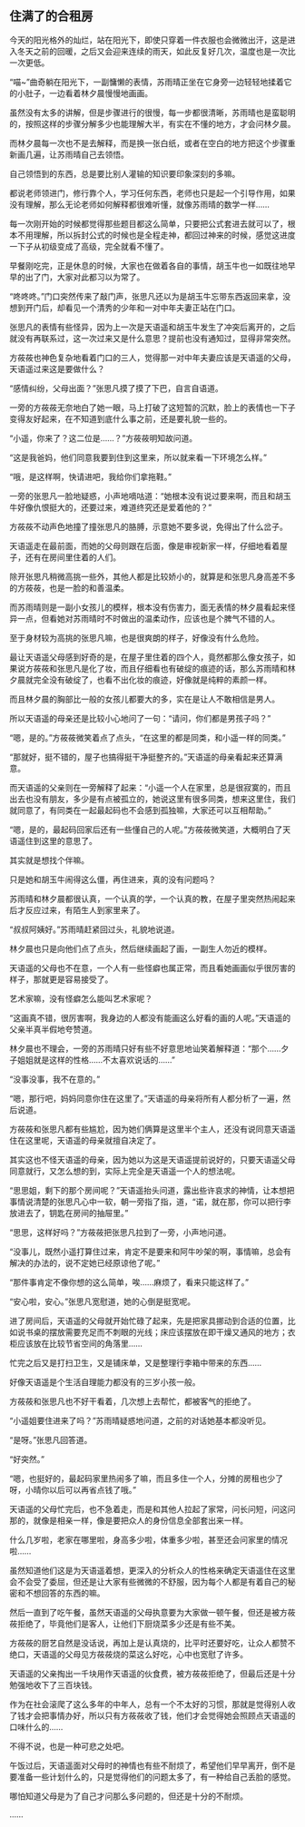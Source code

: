 ## 住满了的合租房

今天的阳光格外的灿烂，站在阳光下，即使只穿着一件衣服也会微微出汗，这是进入冬天之前的回暖，之后又会迎来连续的雨天，如此反复好几次，温度也是一次比一次更低。

“喵~”曲奇躺在阳光下，一副慵懒的表情，苏雨晴正坐在它身旁一边轻轻地揉着它的小肚子，一边看着林夕晨慢慢地画画。

虽然没有太多的讲解，但是步骤进行的很慢，每一步都很清晰，苏雨晴也是蛮聪明的，按照这样的步骤分解多少也能理解大半，有实在不懂的地方，才会问林夕晨。

而林夕晨每一次也不是去解释，而是换一张白纸，或者在空白的地方把这个步骤重新画几遍，让苏雨晴自己去领悟。

自己领悟到的东西，总是要比别人灌输的知识要印象深刻的多嘛。

都说老师领进门，修行靠个人，学习任何东西，老师也只是起一个引导作用，如果没有理解，那么无论老师如何解释都很难听懂，就像苏雨晴的数学一样……

每一次刚开始的时候都觉得那些题目都这么简单，只要把公式套进去就可以了，根本不用理解，所以拆封公式的时候也是全程走神，都回过神来的时候，感觉这进度一下子从初级变成了高级，完全就看不懂了。

早餐刚吃完，正是休息的时候，大家也在做着各自的事情，胡玉牛也一如既往地早早的出了门，大家对此都习以为常了。

“咚咚咚。”门口突然传来了敲门声，张思凡还以为是胡玉牛忘带东西返回来拿，没想到开门后，却看见一个清秀的少年和一对中年夫妻正站在门口。

张思凡的表情有些怪异，因为上一次是天语遥和胡玉牛发生了冲突后离开的，之后就没有再联系过，这一次过来又是什么意思？提前也没有通知过，显得非常突然。

方莜莜也神色复杂地看着门口的三人，觉得那一对中年夫妻应该是天语遥的父母，天语遥过来这是要做什么？

“感情纠纷，父母出面？”张思凡摸了摸了下巴，自言自语道。

一旁的方莜莜无奈地白了她一眼，马上打破了这短暂的沉默，脸上的表情也一下子变得友好起来，在不知道到底什么事之前，还是要礼貌一些的。

“小遥，你来了？这二位是……？”方莜莜明知故问道。

“这是我爸妈，他们同意我要到住到这里来，所以就来看一下环境怎么样。”

“哦，是这样啊，快请进吧，我给你们拿拖鞋。”

一旁的张思凡一脸地疑惑，小声地嘀咕道：“她根本没有说过要来啊，而且和胡玉牛好像仇恨挺大的，还要过来，难道终究还是爱着他的？”

方莜莜不动声色地撞了撞张思凡的胳膊，示意她不要多说，免得出了什么岔子。

天语遥走在最前面，而她的父母则跟在后面，像是审视新家一样，仔细地看着屋子，还有在房间里住着的人们。

除开张思凡稍微高挑一些外，其他人都是比较娇小的，就算是和张思凡身高差不多的方莜莜，也是一脸的和善温柔。

而苏雨晴则是一副小女孩儿的模样，根本没有伤害力，面无表情的林夕晨看起来怪异一点，但看她对苏雨晴时不时做出的温柔动作，应该也是个脾气不错的人。

至于身材较为高挑的张思凡嘛，也是很爽朗的样子，好像没有什么危险。

最让天语遥父母感到好奇的是，在屋子里住着的四个人，竟然都那么像女孩子，如果说方莜莜和张思凡是化了妆，而且仔细看也有破绽的痕迹的话，那么苏雨晴和林夕晨就完全没有破绽了，也看不出化妆的痕迹，好像就是纯粹的素颜一样。

而且林夕晨的胸部比一般的女孩儿都要大的多，实在是让人不敢相信是男人。

所以天语遥的母亲还是比较小心地问了一句：“请问，你们都是男孩子吗？”

“嗯，是的。”方莜莜微笑着点了点头，“在这里的都是同类，和小遥一样的同类。”

“那就好，挺不错的，屋子也搞得挺干净挺整齐的。”天语遥的母亲看起来还算满意。

而天语遥的父亲则在一旁解释了起来：“小遥一个人在家里，总是很寂寞的，而且出去也没有朋友，多少是有点被孤立的，她说这里有很多同类，想来这里住，我们就同意了，有同类在一起最起码也不会感到孤独嘛，大家还可以互相帮助。”

“嗯，是的，最起码回家后还有一些懂自己的人呢。”方莜莜微笑道，大概明白了天语遥住到这里的意思了。

其实就是想找个伴嘛。

只是她和胡玉牛闹得这么僵，再住进来，真的没有问题吗？

苏雨晴和林夕晨都很认真，一个认真的学，一个认真的教，在屋子里突然热闹起来后才反应过来，有陌生人到家里来了。

“叔叔阿姨好。”苏雨晴赶紧回过头，礼貌地说道。

林夕晨也只是向他们点了点头，然后继续画起了画，一副生人勿近的模样。

天语遥的父母也不在意，一个人有一些怪癖也属正常，而且看她画画似乎很厉害的样子，那就更是容易接受了。

艺术家嘛，没有怪癖怎么能叫艺术家呢？

“这画真不错，很厉害啊，我身边的人都没有能画这么好看的画的人呢。”天语遥的父亲半真半假地夸赞道。

林夕晨也不理会，一旁的苏雨晴只好有些不好意思地讪笑着解释道：“那个……夕子姐姐就是这样的性格……不太喜欢说话的……”

“没事没事，我不在意的。”

“嗯，那行吧，妈妈同意你住在这里了。”天语遥的母亲将所有人都分析了一遍，然后说道。

方莜莜和张思凡都有些尴尬，因为她们俩算是这里半个主人，还没有说同意天语遥住在这里呢，天语遥的母亲就擅自决定了。

其实这也不怪天语遥的母亲，因为她以为这是天语遥提前说好的，只要天语遥父母同意就行，又怎么想的到，实际上完全是天语遥一个人的想法呢。

“思思姐，剩下的那个房间呢？”天语遥抬头问道，露出些许哀求的神情，让本想把事情说清楚的张思凡心中一软，朝一旁指了指，道，“诺，就在那，你可以把行李放进去了，钥匙在房间的抽屉里。”

“思思，这样好吗？”方莜莜把张思凡拉到了一旁，小声地问道。

“没事儿，既然小遥打算住过来，肯定不是要来和阿牛吵架的啊，事情嘛，总会有解决的办法的，说不定她已经原谅他了呢。”

“那件事肯定不像你想的这么简单，唉……麻烦了，看来只能这样了。”

“安心啦，安心。”张思凡宽慰道，她的心倒是挺宽呢。

进了房间后，天语遥的父母就开始忙碌了起来，先是把家具挪动到合适的位置，比如说书桌的摆放需要充足而不刺眼的光线；床应该摆放在即干燥又通风的地方；衣柜应该放在比较节省空间的角落里……

忙完之后又是打扫卫生，又是铺床单，又是整理行李箱中带来的东西……

好像天语遥是个生活自理能力都没有的三岁小孩一般。

方莜莜和张思凡也不好干看着，几次想上去帮忙，都被客气的拒绝了。

“小遥姐要住进来了吗？”苏雨晴疑惑地问道，之前的对话她基本都没听见。

“是呀。”张思凡回答道。

“好突然。”

“嗯，也挺好的，最起码家里热闹多了嘛，而且多住一个人，分摊的房租也少了呀，小晴你以后可以再省点钱了哦。”

天语遥的父母忙完后，也不急着走，而是和其他人拉起了家常，问长问短，问这问那的，就像是相亲一样，像是要把众人的身份信息全部套出来一样。

什么几岁啦，老家在哪里啦，身高多少啦，体重多少啦，甚至还会问家里的情况啦……

虽然知道他们这是为天语遥着想，更深入的分析众人的性格来确定天语遥住在这里会不会受了委屈，但还是让大家有些微微的不舒服，因为每个人都是有着自己的秘密和不想回答的东西的嘛。

然后一直到了吃午餐，虽然天语遥的父母执意要为大家做一顿午餐，但还是被方莜莜拒绝了，毕竟他们是客人，让他们下厨烧菜多少还是有些不美。

方莜莜的厨艺自然是没话说，再加上是认真烧的，比平时还要好吃，让众人都赞不绝口，天语遥的父母见方莜莜烧的菜这么好吃，心中也宽慰了许多。

天语遥的父亲掏出一千块用作天语遥的伙食费，被方莜莜拒绝了，但最后还是十分勉强地收下了三百块钱。

作为在社会滚爬了这么多年的中年人，总有一个不太好的习惯，那就是觉得别人收了钱才会把事情办好，所以只有方莜莜收了钱，他们才会觉得她会照顾点天语遥的口味什么的……

不得不说，也是一种可悲之处吧。

午饭过后，天语遥面对父母时的神情也有些不耐烦了，希望他们早早离开，倒不是要准备一些计划什么的，只是觉得他们的问题太多了，有一种给自己丢脸的感觉。

哪怕知道父母是为了自己才问那么多问题的，但还是十分的不耐烦。

……
